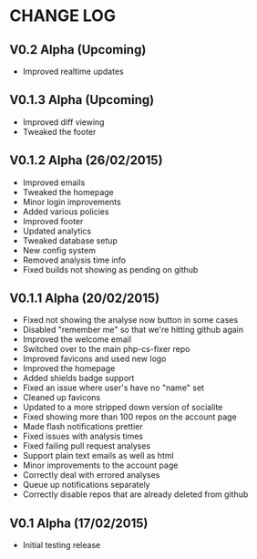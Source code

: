 CHANGE LOG
==========


## V0.2 Alpha (Upcoming)

* Improved realtime updates


## V0.1.3 Alpha (Upcoming)

* Improved diff viewing
* Tweaked the footer


## V0.1.2 Alpha (26/02/2015)

* Improved emails
* Tweaked the homepage
* Minor login improvements
* Added various policies
* Improved footer
* Updated analytics
* Tweaked database setup
* New config system
* Removed analysis time info
* Fixed builds not showing as pending on github


## V0.1.1 Alpha (20/02/2015)

* Fixed not showing the analyse now button in some cases
* Disabled "remember me" so that we're hitting github again
* Improved the welcome email
* Switched over to the main php-cs-fixer repo
* Improved favicons and used new logo
* Improved the homepage
* Added shields badge support
* Fixed an issue where user's have no "name" set
* Cleaned up favicons
* Updated to a more stripped down version of socialite
* Fixed showing more than 100 repos on the account page
* Made flash notifications prettier
* Fixed issues with analysis times
* Fixed failing pull request analyses
* Support plain text emails as well as html
* Minor improvements to the account page
* Correctly deal with errored analyses
* Queue up notifications separately
* Correctly disable repos that are already deleted from github


## V0.1 Alpha (17/02/2015)

* Initial testing release
